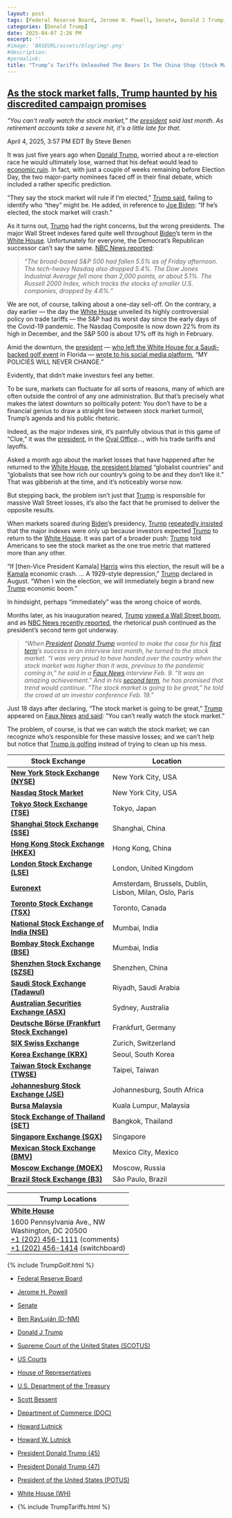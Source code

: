 ```yaml
---
layout: post
tags: [Federal Reserve Board, Jerome H. Powell, Senate, Donald J Trump, Supreme Court of the United States (SCOTUS), US Courts, House of Representatives, U.S. Department of the Treasury, Scott Bessent, Department of Commerce (DOC), Howard Lutnick, Howard W. Lutnick, President Donald Trump (45), President Donald Trump (47), President of the United States (POTUS), White House (WH), tariffs, politics, stupidity]
categories: [Donald Trump]
date: 2025-04-07 2:26 PM
excerpt: ''
#image: 'BASEURL/assets/blog/img/.png'
#description:
#permalink:
title: "Trump’s Tariffs Unleashed The Bears In The China Shop (Stock Market)"
---
```



## [As the stock market falls, Trump haunted by his discredited campaign promises](https://www.msnbc.com/rachel-maddow-show/maddowblog/stock-market-falls-trump-haunted-discredited-campaign-promises-rcna199774)

*“You can’t really watch the stock market,” the [president](https://www.whitehouse.gov/) said last month. As retirement accounts take a severe hit, it's a little late for that.*

April 4, 2025, 3:57 PM EDT
By Steve Benen

It was just five years ago when [Donald Trump](https://www.donaldjtrump.com/), worried about a re-election race he would ultimately lose, warned that his defeat would lead to [economic ruin](https://www.msnbc.com/top-stories/latest/fox-news-trump-tariffs-stocks-economic-pain-rcna195912). In fact, with just a couple of weeks remaining before Election Day, the two major-party nominees faced off in their final debate, which included a rather specific prediction.

“They say the stock market will rule if I’m elected,” [Trump said](https://www.msnbc.com/rachel-maddow-show/maddowblog/ugly-reason-trump-apparently-wants-economic-crash-2024-rcna133004), failing to identify who “they” might be. He added, in reference to [Joe Biden](https://bidenwhitehouse.archives.gov/): “If he’s elected, the stock market will crash.”

As it turns out, [Trump](https://www.donaldjtrump.com/) had the right concerns, but the wrong presidents. The major Wall Street indexes fared quite well throughout [Biden](https://bidenwhitehouse.archives.gov/)’s term in the [White House](https://www.whitehouse.gov/). Unfortunately for everyone, the Democrat’s Republican successor can’t say the same. [NBC News reported](https://www.nbcnews.com/business/markets/stocks-fall-trump-trade-war-rcna199675):

> *“The broad-based S&P 500 had fallen 5.5% as of Friday afternoon. The tech-heavy Nasdaq also dropped 5.4%. The Dow Jones Industrial Average fell more than 2,000 points, or about 5.1%. The Russell 2000 Index, which tracks the stocks of smaller U.S. companies, dropped by 4.6%.”*

We are not, of course, talking about a one-day sell-off. On the contrary, a day earlier — the day the [White House](https://www.whitehouse.gov/) unveiled its highly controversial policy on trade tariffs — the S&P had its worst day since the early days of the Covid-19 pandemic. The Nasdaq Composite is now down 22% from its high in December, and the S&P 500 is about 17% off its high in February.

Amid the downturn, the [president](https://www.whitehouse.gov/administration/donald-j-trump/) — [who left the White House for a Saudi-backed golf event](https://www.msnbc.com/rachel-maddow-show/maddowblog/trump-florida-golf-event-tariffs-soldiers-lithuania-rcna199706) in Florida — [wrote to his social media platform](https://truthsocial.com/@realDonaldTrump/114279756371714617), “MY POLICIES WILL NEVER CHANGE.”

Evidently, that didn’t make investors feel any better.

To be sure, markets can fluctuate for all sorts of reasons, many of which are often outside the control of any one administration. But that’s precisely what makes the latest downturn so politically potent: You don’t have to be a financial genius to draw a straight line between stock market turmoil, Trump’s agenda and his public rhetoric.

Indeed, as the major indexes sink, it’s painfully obvious that in this game of “Clue,” it was the [president](https://www.whitehouse.gov/), in the [Oval Office](https://www.whitehouse.gov/)..., with his trade tariffs and layoffs.

Asked a month ago about the market losses that have happened after he returned to the [White House](https://www.whitehouse.gov/), [the president blamed](https://www.msnbc.com/rachel-maddow-show/maddowblog/trump-blames-globalists-market-slides-blame-rcna195356) “globalist countries” and “globalists that see how rich our country’s going to be and they don’t like it.” That was gibberish at the time, and it’s noticeably worse now.

But stepping back, the problem isn’t just that [Trump](https://www.donaldjtrump.com/) is responsible for massive Wall Street losses, it’s also the fact that he promised to deliver the opposite results.

When markets soared during [Biden](https://bidenwhitehouse.archives.gov/)’s presidency, [Trump](https://www.donaldjtrump.com/) [repeatedly insisted](https://www.msnbc.com/rachel-maddow-show/maddowblog/trump-stock-market-rcna187581) that the major indexes were only up because investors expected [Trump](https://www.donaldjtrump.com/) to return to the [White House](https://www.whitehouse.gov/). It was part of a broader push: [Trump](https://www.donaldjtrump.com/) told Americans to see the stock market as the one true metric that mattered more than any other.

“If [then-Vice President Kamala] [Harris](https://kamalaharris.com/) wins this election, the result will be a [Kamala](https://kamalaharris.com/) economic crash. ... A 1929-style depression,” [Trump](https://www.donaldjtrump.com/) declared in August. “When I win the election, we will immediately begin a brand new [Trump](https://www.donaldjtrump.com/) economic boom.”

In hindsight, perhaps “immediately” was the wrong choice of words.

Months later, as his inauguration neared, [Trump](https://www.donaldjtrump.com/) [vowed a Wall Street boom](https://www.nytimes.com/2025/03/10/us/politics/trump-tariffs-fox-news-recession.html), and as [NBC News recently reported](https://www.nbcnews.com/politics/trump-administration/trump-made-stock-market-marker-success-now-hedging-markets-dip-rcna195704), the rhetorical push continued as the president’s second term got underway.

> *“When [President](https://www.whitehouse.gov/) [Donald Trump](https://www.donaldjtrump.com/) wanted to make the case for his [first term](https://trumpwhitehouse.archives.gov/)’s success in an interview last month, he turned to the stock market. “I was very proud to have handed over the country when the stock market was higher than it was, previous to the pandemic coming in,” he said in a [Faux News](https://www.foxnews.com/) interview Feb. 9. “It was an amazing achievement.” And in his [second term](https://www.whitehouse.gov/administration/), he has promised that trend would continue. “The stock market is going to be great,” he told the crowd at an investor conference Feb. 19.”*

Just 18 days after declaring, “The stock market is going to be great,” [Trump](https://www.donaldjtrump.com/) appeared on [Faux News](https://www.foxnews.com/) [and said](https://bsky.app/profile/atrupar.com/post/3ljx7xtbmjo2f): “You can’t really watch the stock market.”

The problem, of course, is that we can watch the stock market; we can recognize who’s responsible for these massive losses; and we can’t help but notice that [Trump is golfing](https://www.msnbc.com/rachel-maddow-show/maddowblog/trump-florida-golf-event-tariffs-soldiers-lithuania-rcna199706) instead of trying to clean up his mess.

| Stock Exchange | Location |
|---------------|----------|
| **[New York Stock Exchange (NYSE)](https://www.nyse.com/index)** | New York City, USA |
| **[Nasdaq Stock Market](https://www.nasdaq.com/)** | New York City, USA |
| **[Tokyo Stock Exchange (TSE)](https://www.jpx.co.jp/)** | Tokyo, Japan |
| **[Shanghai Stock Exchange (SSE)](https://sse.com.cn/)** | Shanghai, China |
| **[Hong Kong Stock Exchange (HKEX)](https://www.hkex.com.hk/)** | Hong Kong, China |
| **[London Stock Exchange (LSE)](https://www.londonstockexchange.com/)** | London, United Kingdom |
| **[Euronext](https://www.euronext.com/)** | Amsterdam, Brussels, Dublin, Lisbon, Milan, Oslo, Paris |
| **[Toronto Stock Exchange (TSX)](https://www.tmx.com/)** | Toronto, Canada |
| **[National Stock Exchange of India (NSE)](https://www.nseindia.com/)** | Mumbai, India |
| **[Bombay Stock Exchange (BSE)](https://www.bseindia.com/)** | Mumbai, India |
| **[Shenzhen Stock Exchange (SZSE)](https://www.szse.cn/)** | Shenzhen, China |
| **[Saudi Stock Exchange (Tadawul)](https://www.saudiexchange.sa/)** | Riyadh, Saudi Arabia |
| **[Australian Securities Exchange (ASX)](https://www.asx.com.au/)** | Sydney, Australia |
| **[Deutsche Börse (Frankfurt Stock Exchange)](https://www.deutsche-boerse.com/dbg-en)** | Frankfurt, Germany |
| **[SIX Swiss Exchange](https://www.six-group.com/)** | Zurich, Switzerland |
| **[Korea Exchange (KRX)](https://www.krx.co.kr/)** | Seoul, South Korea |
| **[Taiwan Stock Exchange (TWSE)](https://www.twse.com.tw/)** | Taipei, Taiwan |
| **[Johannesburg Stock Exchange (JSE)](https://www.jse.co.za/)** | Johannesburg, South Africa |
| **[Bursa Malaysia](https://www.bursamalaysia.com/)** | Kuala Lumpur, Malaysia |
| **[Stock Exchange of Thailand (SET)](https://www.set.or.th/)** | Bangkok, Thailand |
| **[Singapore Exchange (SGX)](https://www.sgx.com/)** | Singapore |
| **[Mexican Stock Exchange (BMV)](https://www.bmv.com.mx/)** | Mexico City, Mexico |
| **[Moscow Exchange (MOEX)](https://www.moex.com/)** | Moscow, Russia |
| **[Brazil Stock Exchange (B3)](https://www.b3.com.br/)** | São Paulo, Brazil |

| Trump Locations |
|---|
| **[White House](https://www.whitehouse.gov)** |
| 1600 Pennsylvania Ave., NW <br /> Washington, DC 20500 <br /> [+1 (202) 456-1111](tel:+12024561111) (comments) <br /> [+1 (202) 456-1414](tel:+12024561414) (switchboard) |

{% include TrumpGolf.html %}

- [Federal Reserve Board](https://www.federalreserve.gov/)
- [Jerome H. Powell](https://www.federalreserve.gov/aboutthefed/bios/board/powell.htm)
- [Senate](https://www.senate.gov/)
- [Ben RayLuján (D-NM)](https://www.lujan.senate.gov/)
- [Donald J Trump](https://www.donaldjtrump.com/)
- [Supreme Court of the United States (SCOTUS)](https://www.supremecourt.gov/)
- [US Courts](https://www.uscourts.gov/)
- [House of Representatives](https://www.house.gov/)
- [U.S. Department of the Treasury](https://home.treasury.gov/)
- [Scott Bessent](https://home.treasury.gov/about/general-information/officials/scott-bessent)
- [Department of Commerce (DOC)](https://www.commerce.gov/)
- [Howard Lutnick](https://www.commerce.gov/about/leadership/howard-lutnick)
- [Howard W. Lutnick](https://www.linkedin.com/in/howardwlutnick/)
- [President Donald Trump (45)](https://trumpwhitehouse.archives.gov/)
- [President Donald Trump (47)](https://www.whitehouse.gov/)
- [President of the United States (POTUS)](https://www.whitehouse.gov/)
- [White House (WH)](https://www.whitehouse.gov/)

- {% include TrumpTariffs.html %}
